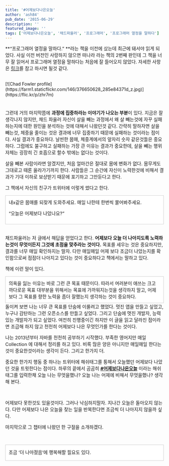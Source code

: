 ```yaml
---
title: '#어제보다나은오늘'
author: 'ash84'
pub_date: '2015-06-29'
description: ''
featured_image: ''
tags: ['어제보다나은오늘', '채드파울러', '프로그래머', '프로그래머 열정을 말하다']
---
```



<span style="font-size: 11pt;">**“프로그래머 열정을 말하다.” **라는 책을 이전에 샀는데 최근에 돼서야 읽게 되었다. 사실 이전 버전인 사랑하지 않으면 떠나라 라는 책의 2번째 판인데 그 책을 너무 잘 읽어서 프로그래머 열정을 말하다는 처음에 잘 들어오지 않았다. 자세한 사항은 [링크](http://ash84.tistory.com/894)를 참고 하시면 될것 같다. </span>

<center></center> <div class="jetpack-video-wrapper">[![Chad Fowler profile](https://farm1.staticflickr.com/146/376650628_285e84371d_z.jpg)](https://flic.kr/p/zhr7m)</div><span style="line-height: 24px;"> </span>

<span style="font-size: 11pt;">그런데 거의 마지막쯤에 **과정에 집중하라는 이야기가 나오는 부분**이 있다. 지금은 잘 생각나지 않지만, 채드 파울러 자신이 살을 빼는 과정에서 왜 살 빼는것에 자꾸 실패하는지에 대한 원인을 분석하는 것에 대해서 나왔던것 같다. 간략히 말하자면 살을 빼는것, 체중을 줄이는 것은 결과에 너무 집중하기 때문에 실패하는 것이라는 점이다. 사실 결과가 중요하다. 날씬한 몸매, 체중계에서의 앞자리 숫자 같은것들은 중요하다. 그럼에도 불구하고 실패하는 가장 큰 이유는 결과가 중요한데, 살을 뺴는 행위 자체는 굉장히 긴 호흡으로 할수 밖에는 없다는 것이다. </span>

<span style="font-size: 11pt;">살을 빼본 사람이라면 알겠지만, 처음 얼마간은 절대로 몸에 변화가 없다. 몸무게도 그대로고 때론 올라가기까지 한다. 사람들은 그 순간에 자신이 노력한것에 비해서 결과가 기대 이하로 보상받기 때문에 포기하고 그만둔다고 한다. </span>

<span style="font-size: 11pt;">그 책에서 자신의 친구가 트위터에 이렇게 썼다고 한다. </span>

<div class="txc-textbox" style="border: 1px solid #cbcbcb; background-color: #ffffff; padding: 10px;"><span style="font-size: 11pt;">내x같은 몸매를 되찾게 도와주세요. 매일 나한테 한번씩 물어봐주세요. </span>

<span style="font-size: 11pt;">“오늘은 어제보다 나았나요?”</span>

</div><span style="font-size: 11pt;"> </span>

<span style="font-size: 11pt;">채드파울러는 저 글에서 해답을 얻었다고 한다. **어제보다 오늘 더 나아지도록 노력하는것이 무엇이든지 그것에 초점을 맞추라는 것이다.** 목표를 세우는 것은 중요하지만, 결과를 너무 매일 확인하지는 말자. 다만 매일매일 어제 보다 조금더 나았는지를 확인함으로써 점점더 나아지고 있다는 것이 중요하다고 책에서는 말하고 있다. </span>

<span style="font-size: 11pt;">책에 이런 말이 있다. </span>

<div class="txc-textbox" style="border: 1px solid #cbcbcb; background-color: #ffffff; padding: 10px;"><span style="font-size: 11pt;">의욕을 잃는 이유는 바로 그런 큰 목표 때문이다. 따라서 여러분이 애쓰는 크고 까다로운 목표 대부분을 위해서는 목표에 가까워지는것을 생각하지 말고, 어제보다 그 목표를 향한 노력을 좀더 잘했는지 생각하는 것이 중요하다. </span>

</div><span style="font-size: 11pt;">돌이켜 보면 나는 너무 큰 목표를 단숨에 이룰려고 했었다. 멋진 앱을 만들고 싶었고, 누구나 감탄하는 그런 오픈소스를 만들고 싶었다. 그리고 단숨에 멋진 개발자, 능력있는 개발자가 되고 싶었다. 여전히 진행중이긴 하지만 이 글을 읽고 달라진 점이라면 조급해 하지 않고 천천히 어제보다 나은 무엇인가를 한다는 것이다. </span>

<span style="font-size: 11pt;">나는 2013년부터 자바를 천천히 공부하기 시작했다. 부족한 영어지만 매일 Collection 에 대해서 정리를 하고 있다. 비록 많은 양은 아니지만 매일매일 한다는 것이 중요한것이라는 생각이 든다. 그리고 한가지 더. </span>

<span style="font-size: 11pt;">중요한 한가지 행동 중 하나는 트위터에 해쉬태그를 통해서 오늘했던 어제보다 나았던 것을 트윗한다는 점이다. 하루의 끝에서 곰곰히 **<span style="color: #3db7cc;">[#어제보다나은오늘](https://twitter.com/search?q=%23%EC%96%B4%EC%A0%9C%EB%B3%B4%EB%8B%A4%EB%82%98%EC%9D%80%EC%98%A4%EB%8A%98&src=typd)</span>** 이라는 해쉬태그를 입력한채 오늘 나는 무엇을했나? 오늘 나는 어제에 비해서 무엇을했나? 생각해 본다. </span>

<span style="font-size: 11pt;"> </span>

<span style="font-size: 11pt;">어제보다 못한것도 있을것이다. 그러나 낙심하지말자. 지나간 오늘은 돌아오지 않는다. 다만 어제보다 나은 오늘을 찾는 일을 반복한다면 조금씩 더 나아지지 않을까 싶다. </span>

<span style="font-size: 11pt;">마지막으로 그 챕터에 나왔던 한 구절을 소개하겠다. </span>

<span style="font-size: 11pt;"> </span>

<div class="txc-textbox" style="border: 1px solid #cbcbcb; background-color: #ffffff; padding: 10px;"><span style="font-size: 11pt; line-height: 2;">조금 ‘더 나아졌음’에 행복해할 필요도 있다. </span>

</div>

